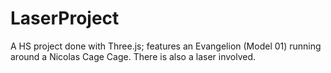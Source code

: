 # LaserProject
A HS project done with Three.js; features an Evangelion (Model 01) running around a Nicolas Cage Cage. There is also a laser involved.
